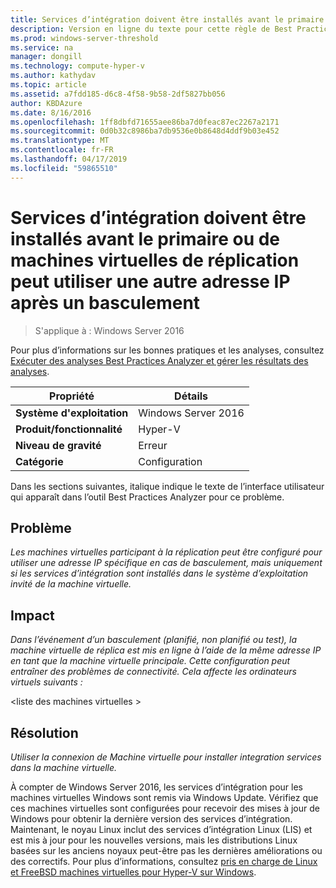 ```yaml
---
title: Services d’intégration doivent être installés avant le primaire ou de machines virtuelles de réplication peut utiliser une autre adresse IP après un basculement
description: Version en ligne du texte pour cette règle de Best Practices Analyzer, avec des liens vers plus d’informations.
ms.prod: windows-server-threshold
ms.service: na
manager: dongill
ms.technology: compute-hyper-v
ms.author: kathydav
ms.topic: article
ms.assetid: a7fdd185-d6c8-4f58-9b58-2df5827bb056
author: KBDAzure
ms.date: 8/16/2016
ms.openlocfilehash: 1ff8dbfd71655aee86ba7d0feac87ec2267a2171
ms.sourcegitcommit: 0d0b32c8986ba7db9536e0b8648d4ddf9b03e452
ms.translationtype: MT
ms.contentlocale: fr-FR
ms.lasthandoff: 04/17/2019
ms.locfileid: "59865510"
---
```

# <a name="integration-services-must-be-installed-before-primary-or-replica-virtual-machines-can-use-an-alternate-ip-address-after-a-failover"></a>Services d’intégration doivent être installés avant le primaire ou de machines virtuelles de réplication peut utiliser une autre adresse IP après un basculement

>S'applique à : Windows Server 2016

Pour plus d’informations sur les bonnes pratiques et les analyses, consultez [Exécuter des analyses Best Practices Analyzer et gérer les résultats des analyses](https://go.microsoft.com/fwlink/p/?LinkID=223177).  
  
|Propriété|Détails|  
|-|-|  
|**Système d'exploitation**|Windows Server 2016|  
|**Produit/fonctionnalité**|Hyper-V|  
|**Niveau de gravité**|Erreur|  
|**Catégorie**|Configuration|  
  
Dans les sections suivantes, italique indique le texte de l’interface utilisateur qui apparaît dans l’outil Best Practices Analyzer pour ce problème.  
  
## <a name="issue"></a>Problème  
*Les machines virtuelles participant à la réplication peut être configuré pour utiliser une adresse IP spécifique en cas de basculement, mais uniquement si les services d’intégration sont installés dans le système d’exploitation invité de la machine virtuelle.*  
  
## <a name="impact"></a>Impact  
*Dans l’événement d’un basculement (planifié, non planifié ou test), la machine virtuelle de réplica est mis en ligne à l’aide de la même adresse IP en tant que la machine virtuelle principale. Cette configuration peut entraîner des problèmes de connectivité. Cela affecte les ordinateurs virtuels suivants :*  
  
\<liste des machines virtuelles >  
  
## <a name="resolution"></a>Résolution  
*Utiliser la connexion de Machine virtuelle pour installer integration services dans la machine virtuelle.*  
  
À compter de Windows Server 2016, les services d’intégration pour les machines virtuelles Windows sont remis via Windows Update. Vérifiez que ces machines virtuelles sont configurées pour recevoir des mises à jour de Windows pour obtenir la dernière version des services d’intégration. Maintenant, le noyau Linux inclut des services d’intégration Linux (LIS) et est mis à jour pour les nouvelles versions, mais les distributions Linux basées sur les anciens noyaux peut-être pas les dernières améliorations ou des correctifs. Pour plus d’informations, consultez [pris en charge de Linux et FreeBSD machines virtuelles pour Hyper-V sur Windows](../Supported-Linux-and-FreeBSD-virtual-machines-for-Hyper-V-on-Windows.md).


